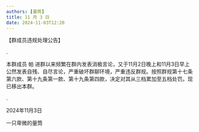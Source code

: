 ```yaml
---
authors: [量筒]
title: 11 月 3 日
date: 2024-11-03T12:20
---
```


【群成员违规处理公告】

.

本群成员 帕 进群以来频繁在群内发表消极言论，又于11月2日晚上和11月3日早上公然发表自残、自尽言论，严重破坏群聊环境，严重违反群规。按照群规第十七条第六款、第十九条第一款、第十九条第四款，决定对其从三档累加至五档处罚。现已移出本群。

.

2024年11月3日

一只卑微的量筒
